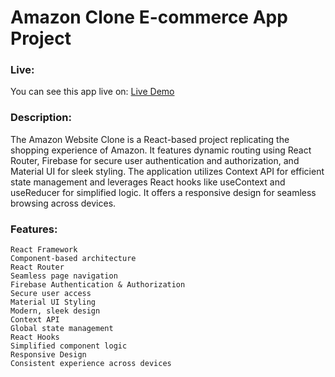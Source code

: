 # Amazon Clone E-commerce App Project

### Live:
You can see this app live on:
[Live Demo](https://amazon-clone-smoky-theta.vercel.app/)


### Description:

The Amazon Website Clone is a React-based project replicating the shopping experience of Amazon. It features dynamic routing using React Router, Firebase for secure user authentication and authorization, and Material UI for sleek styling. The application utilizes Context API for efficient state management and leverages React hooks like useContext and useReducer for simplified logic. It offers a responsive design for seamless browsing across devices.

### Features:

    React Framework
    Component-based architecture
    React Router
    Seamless page navigation
    Firebase Authentication & Authorization
    Secure user access
    Material UI Styling
    Modern, sleek design
    Context API
    Global state management
    React Hooks
    Simplified component logic
    Responsive Design
    Consistent experience across devices
